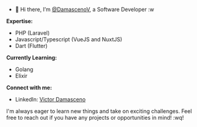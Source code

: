 - 👋 Hi there, I’m [@DamascenoV](https://github.com/DamascenoV), a Software Developer :w

**Expertise:**
- PHP (Laravel)
- Javascript/Typescript (VueJS and NuxtJS)
- Dart (Flutter)

**Currently Learning:**
- Golang
- Elixir

**Connect with me:**
- LinkedIn: [Victor Damasceno](https://www.linkedin.com/in/victor-c-damasceno)

I'm always eager to learn new things and take on exciting challenges. Feel free to reach out if you have any projects or opportunities in mind!
:wq!
<!---
DamascenoV/DamascenoV is a ✨ special ✨ repository because its `README.md` (this file) appears on your GitHub profile.
You can click the Preview link to take a look at your changes.
--->
